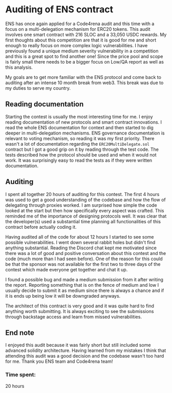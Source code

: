 # Auditing of ENS contract
ENS has once again applied for a Code4rena audit and this time with a focus on a multi-delegation mechanism for ERC20 tokens. This audit involves one smart contract with 216 SLOC and a 33,050 USDC rewards. My first thoughts about this competition are that it is good for me and short enough to really focus on more complex logic vulnerabilities. I have previously found a unique medium severity vulnerability in a competition and this is a great spot to find another one! Since the price pool and scope is fairly small there needs to be a bigger focus on Low/QA report as well as this analysis. 

My goals are to get more familiar with the ENS protocol and come back to auditing after an intense 10 month break from web3. This break was due to my duties to serve my country.

## Reading documentation
Starting the contest is usually the most interesting time for me. I enjoy reading documentation of new protocols and smart contract innovations. I read the whole ENS documentation for context and then started to dig deeper in multi-delegation mechanisms.
ENS governance documentation is relevant to voting mechanism, so reading it was my first priority.
There wasn't a lot of documentation regarding the ```ERC20MultiDelegate.sol``` contract but I got a good grip on it by reading through the test code. The tests described how the protocol should be used and when it would not work. It was surprisingly easy to read the tests as if they were written documentation.

## Auditing
I spent all together 20 hours of auditing for this contest. The first 4 hours was used to get a good understanding of the codebase and how the flow of delegating through proxies worked. I am surprised how simple the code looked at the start but then how specifically every aspect was crafted. This reminded me of the importance of designing protocols well. It was clear that the developer(s) used a substantial time planning all functionalities of this contract before actually coding it. 

Having audited all of the code for about 12 hours I started to see some possible vulnerabilities. I went down several rabbit holes but didn't find anything substantial. Reading the Discord chat kept me motivated since there was a lot of good and positive conversation about this contest and the code (much more than I had seen before). One of the reason for this could be that the sponsor was not available for the first two to three days of the contest which made everyone get together and chat it up. 

I found a possible bug and made a medium submission from it after writing the report. Reporting something that is on the fence of medium and low I usually decide to submit it as medium since there is always a chance and if it is ends up being low it will be downgraded anyways. 

The architect of this contract is very good and it was quite hard to find anything worth submitting. It is always exciting to see the submissions through backstage access and learn from missed vulnerabilities.

## End note

I enjoyed this audit because it was fairly short but still included some advanced solidity architecture. Having learned from my mistakes I think that attending this audit was a good decision and the codebase wasn't too hard for me. Thank you ENS team and Code4rena team!  

### Time spent:
20 hours